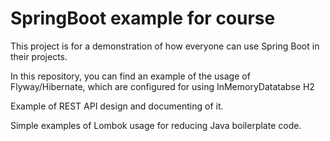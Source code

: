 # SpringBoot example for course
This project is for a demonstration of how everyone can use Spring Boot in their projects.

In this repository, you can find an example of the usage of Flyway/Hibernate, which are configured for using InMemoryDatatabse H2

Example of REST API design and documenting of it.

Simple examples of Lombok usage for reducing Java boilerplate code.


